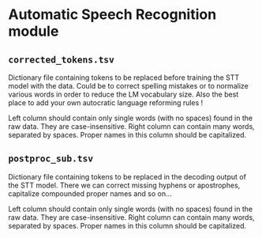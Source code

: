 # Automatic Speech Recognition module

## `corrected_tokens.tsv`

Dictionary file containing tokens to be replaced before training the STT model with the data. Could be to correct spelling mistakes or to normalize various words in order to reduce the LM vocabulary size. Also the best place to add your own autocratic language reforming rules !

Left column should contain only single words (with no spaces) found in the raw data. They are case-insensitive.
Right column can contain many words, separated by spaces. Proper names in this column should be capitalized.

## `postproc_sub.tsv`

Dictionary file containing tokens to be replaced in the decoding output of the STT model. There we can correct missing hyphens or apostrophes, capitalize compounded proper names and so on...

Left column should contain only single words (with no spaces) found in the raw data. They are case-insensitive.
Right column can contain many words, separated by spaces. Proper names in this column should be capitalized.

